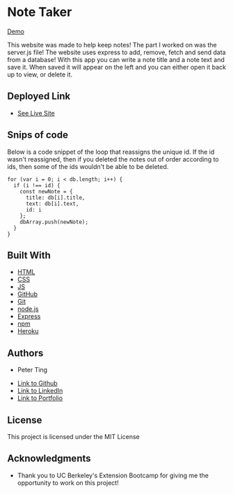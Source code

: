 # Note Taker

[Demo](https://drive.google.com/file/d/1FRbnGlJrxOmtAQ8PiqY_n9BohIyrIt3x/view)

This website was made to help keep notes! The part I worked on was the server.js file! The website uses express to add, remove, fetch and send data from a database! With this app you can write a note title and a note text and save it. When saved it will appear on the left and you can either open it back up to view, or delete it. 

## Deployed Link

* [See Live Site](https://blooming-shore-90228.herokuapp.com/notes)

## Snips of code

Below is a code snippet of the loop that reassigns the unique id. If the id wasn't reassigned, then if you deleted the notes out of order according to ids, then some of the ids wouldn't be able to be deleted.

```
for (var i = 0; i < db.length; i++) {
  if (i !== id) {
    const newNote = {
      title: db[i].title,
      text: db[i].text,
      id: i
    };
    dbArray.push(newNote);
  }
}
```

## Built With

* [HTML](https://developer.mozilla.org/en-US/docs/Web/HTML)
* [CSS](https://developer.mozilla.org/en-US/docs/Web/CSS)
* [JS](https://www.javascript.com/)
* [GitHub](https://github.com/)
* [Git](https://git-scm.com/)
* [node.js](https://nodejs.org/en/)
* [Express](https://expressjs.com/)
* [npm](https://www.npmjs.com/)
* [Heroku](https://dashboard.heroku.com/apps)

## Authors

* Peter Ting

- [Link to Github](https://github.com/Pting1995)
- [Link to LinkedIn](https://www.linkedin.com/in/pting002/)
- [Link to Portfolio](https://pting1995.github.io/Portfolio-mk2/)

## License

This project is licensed under the MIT License 

## Acknowledgments

* Thank you to UC Berkeley's Extension Bootcamp for giving me the opportunity to work on this project!